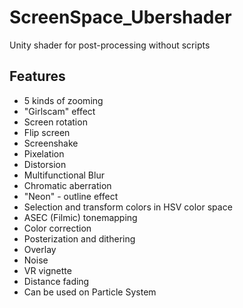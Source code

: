 # ScreenSpace_Ubershader
Unity shader for post-processing without scripts

Features
---
* 5 kinds of zooming
* "Girlscam" effect
* Screen rotation
* Flip screen
* Screenshake
* Pixelation
* Distorsion
* Multifunctional Blur
* Chromatic aberration
* "Neon" - outline effect
* Selection and transform colors in HSV color space
* ASEC (Filmic) tonemapping
* Color correction
* Posterization and dithering
* Overlay
* Noise
* VR vignette
* Distance fading
* Can be used on Particle System
